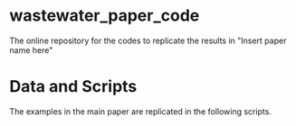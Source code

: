 # wastewater_paper_code
The online repository for the codes to replicate the results in "Insert paper name here"

# Data and Scripts
The examples in the main paper are replicated in the following scripts.
